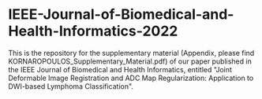 # IEEE-Journal-of-Biomedical-and-Health-Informatics-2022
This is the repository for the supplementary material (Appendix, please find KORNAROPOULOS_Supplementary_Material.pdf) of our paper published in the IEEE Journal of Biomedical and Health Informatics, entitled "Joint Deformable Image Registration and ADC Map Regularization: Application to DWI-based Lymphoma Classification".
